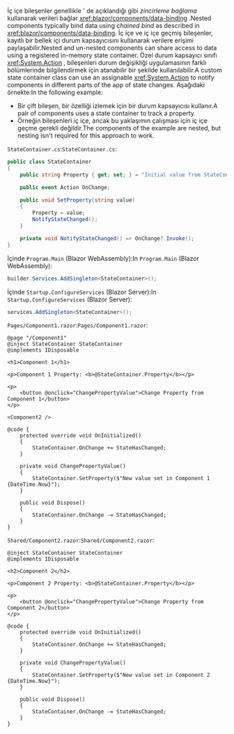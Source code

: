 <span data-ttu-id="5611d-101">İç içe bileşenler genellikle ' de açıklandığı gibi *zincirleme bağlama* kullanarak verileri bağlar <xref:blazor/components/data-binding> .</span><span class="sxs-lookup"><span data-stu-id="5611d-101">Nested components typically bind data using *chained bind* as described in <xref:blazor/components/data-binding>.</span></span> <span data-ttu-id="5611d-102">İç içe ve iç içe geçmiş bileşenler, kayıtlı bir bellek içi durum kapsayıcısını kullanarak verilere erişimi paylaşabilir.</span><span class="sxs-lookup"><span data-stu-id="5611d-102">Nested and un-nested components can share access to data using a registered in-memory state container.</span></span> <span data-ttu-id="5611d-103">Özel durum kapsayıcı sınıfı <xref:System.Action> , bileşenleri durum değişikliği uygulamasının farklı bölümlerinde bilgilendirmek için atanabilir bir şekilde kullanılabilir.</span><span class="sxs-lookup"><span data-stu-id="5611d-103">A custom state container class can use an assignable <xref:System.Action> to notify components in different parts of the app of state changes.</span></span> <span data-ttu-id="5611d-104">Aşağıdaki örnekte:</span><span class="sxs-lookup"><span data-stu-id="5611d-104">In the following example:</span></span>

* <span data-ttu-id="5611d-105">Bir çift bileşen, bir özelliği izlemek için bir durum kapsayıcısı kullanır.</span><span class="sxs-lookup"><span data-stu-id="5611d-105">A pair of components uses a state container to track a property.</span></span>
* <span data-ttu-id="5611d-106">Örneğin bileşenleri iç içe, ancak bu yaklaşımın çalışması için iç içe geçme gerekli değildir.</span><span class="sxs-lookup"><span data-stu-id="5611d-106">The components of the example are nested, but nesting isn't required for this approach to work.</span></span>

<span data-ttu-id="5611d-107">`StateContainer.cs`:</span><span class="sxs-lookup"><span data-stu-id="5611d-107">`StateContainer.cs`:</span></span>

```csharp
public class StateContainer
{
    public string Property { get; set; } = "Initial value from StateContainer";

    public event Action OnChange;

    public void SetProperty(string value)
    {
        Property = value;
        NotifyStateChanged();
    }

    private void NotifyStateChanged() => OnChange?.Invoke();
}
```

<span data-ttu-id="5611d-108">İçinde `Program.Main` (Blazor WebAssembly):</span><span class="sxs-lookup"><span data-stu-id="5611d-108">In `Program.Main` (Blazor WebAssembly):</span></span>

```csharp
builder.Services.AddSingleton<StateContainer>();
```

<span data-ttu-id="5611d-109">İçinde `Startup.ConfigureServices` (Blazor Server):</span><span class="sxs-lookup"><span data-stu-id="5611d-109">In `Startup.ConfigureServices` (Blazor Server):</span></span>

```csharp
services.AddSingleton<StateContainer>();
```

<span data-ttu-id="5611d-110">`Pages/Component1.razor`:</span><span class="sxs-lookup"><span data-stu-id="5611d-110">`Pages/Component1.razor`:</span></span>

```razor
@page "/Component1"
@inject StateContainer StateContainer
@implements IDisposable

<h1>Component 1</h1>

<p>Component 1 Property: <b>@StateContainer.Property</b></p>

<p>
    <button @onclick="ChangePropertyValue">Change Property from Component 1</button>
</p>

<Component2 />

@code {
    protected override void OnInitialized()
    {
        StateContainer.OnChange += StateHasChanged;
    }

    private void ChangePropertyValue()
    {
        StateContainer.SetProperty($"New value set in Component 1 {DateTime.Now}");
    }

    public void Dispose()
    {
        StateContainer.OnChange -= StateHasChanged;
    }
}
```

<span data-ttu-id="5611d-111">`Shared/Component2.razor`:</span><span class="sxs-lookup"><span data-stu-id="5611d-111">`Shared/Component2.razor`:</span></span>

```razor
@inject StateContainer StateContainer
@implements IDisposable

<h2>Component 2</h2>

<p>Component 2 Property: <b>@StateContainer.Property</b></p>

<p>
    <button @onclick="ChangePropertyValue">Change Property from Component 2</button>
</p>

@code {
    protected override void OnInitialized()
    {
        StateContainer.OnChange += StateHasChanged;
    }

    private void ChangePropertyValue()
    {
        StateContainer.SetProperty($"New value set in Component 2 {DateTime.Now}");
    }

    public void Dispose()
    {
        StateContainer.OnChange -= StateHasChanged;
    }
}
```
